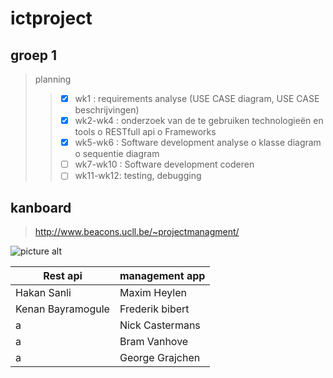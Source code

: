# ictproject

## groep 1
> planning
>>* [x] wk1 : requirements analyse (USE CASE diagram, USE CASE beschrijvingen)
>>* [x] wk2-wk4 : onderzoek van de te gebruiken technologieën en tools o RESTfull api o Frameworks 
>>* [x] wk5-wk6 : Software development analyse o klasse diagram o sequentie diagram
>>* [ ] wk7-wk10 : Software development coderen
>>* [ ] wk11-wk12: testing, debugging 

## kanboard
>http://www.beacons.ucll.be/~projectmanagment/


![picture alt](http://www.cleantechpunt.be/ctp/wp-content/uploads/2016/06/logo-UCll.png "UCLL")

Rest api  |  management app
------------- | -------------
Hakan Sanli     | Maxim Heylen
Kenan Bayramogule  | Frederik bibert
a  | Nick Castermans
a  | Bram Vanhove
a | George Grajchen
